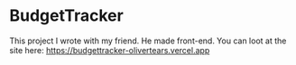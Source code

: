 # BudgetTracker

This project I wrote with my friend. He made front-end.
You can loot at the site here: https://budgettracker-olivertears.vercel.app

